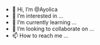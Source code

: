 - 👋 Hi, I’m @Ayolica
- 👀 I’m interested in ...
- 🌱 I’m currently learning ...
- 💞️ I’m looking to collaborate on ...
- 📫 How to reach me ...

<!---
Ayolica/Ayolica is a ✨ special ✨ repository because its `README.md` (this file) appears on your GitHub profile.
You can click the Preview link to take a look at your changes.
--->
